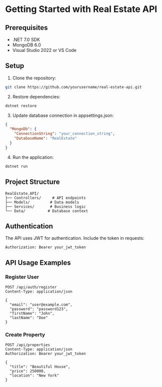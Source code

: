 # Getting Started with Real Estate API

## Prerequisites
- .NET 7.0 SDK
- MongoDB 6.0
- Visual Studio 2022 or VS Code

## Setup

1. Clone the repository:
```bash
git clone https://github.com/yourusername/real-estate-api.git
```

2. Restore dependencies:
```bash
dotnet restore
```

3. Update database connection in appsettings.json:
```json
{
  "MongoDb": {
    "ConnectionString": "your_connection_string",
    "DatabaseName": "RealEstate"
  }
}
```

4. Run the application:
```bash
dotnet run
```

## Project Structure

```
RealEstate.API/
├── Controllers/     # API endpoints
├── Models/         # Data models
├── Services/       # Business logic
└── Data/          # Database context
```

## Authentication

The API uses JWT for authentication. Include the token in requests:

```http
Authorization: Bearer your_jwt_token
```

## API Usage Examples

### Register User
```http
POST /api/auth/register
Content-Type: application/json

{
  "email": "user@example.com",
  "password": "password123",
  "firstName": "John",
  "lastName": "Doe"
}
```

### Create Property
```http
POST /api/properties
Content-Type: application/json
Authorization: Bearer your_jwt_token

{
  "title": "Beautiful House",
  "price": 250000,
  "location": "New York"
}
```

